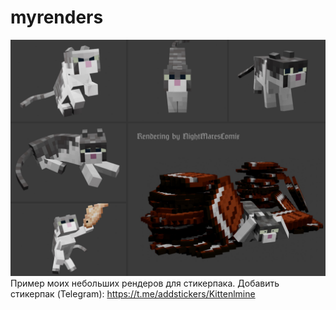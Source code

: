 # myrenders
![renders banner](kittenRender.png)
Пример моих небольших рендеров для стикерпака. 
Добавить стикерпак (Telegram): https://t.me/addstickers/Kittenlmine
